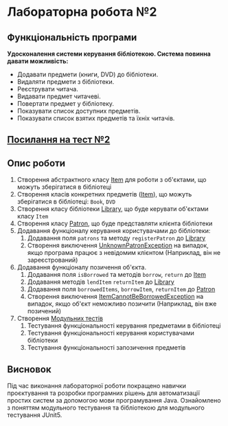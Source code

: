 # Лабораторна робота №2

## Функціональність програми

**Удосконалення системи керування бібліотекою. Система повинна давати можливість:**

- Додавати предмети (книги, DVD) до бібліотеки.
- Видаляти предмети з бібліотеки.
- Реєструвати читача.
- Видавати предмет читачеві.
- Повертати предмет у бібліотеку.
- Показувати список доступних предметів.
- Показувати список взятих предметів та їхніх читачів.

## [Посилання на тест №2](https://github.com/v1iper111/JavaCourseLabs/tree/main/src/test/java/com/sikalo/university/lab2)

## Опис роботи

1. Створення абстрактного класу [Item](Item.java) для роботи з об'єктами, що можуть зберігатися в бібліотеці
2. Створення класів конкретних предметів ([Item](Item.java)), що можуть зберігатися в бібліотеці: `Book`,  `DVD`
3. Створення класу бібліотеки [Library](Library.java), що буде керувати об'єктами класу `Item`
4. Створення класу [Patron](Patron.java), що буде представляти клієнта бібліотеки
5. Додавання функціоналу керування користувачами до бібліотеки:
   1. Додавання поля `patrons` та методу `registerPatron` до [Library](Library.java)
   2. Створення виключення [UnknownPatronException](exceptions/UnknownPatronException.java) на випадок, якщо програма працює з невідомим клієнтом (Наприклад, він не зареєстрований)
6. Додавання функціоналу позичення об'єкта.
   1. Додавання поля `isBorrowed` та методів `borrow`, `return`  до [Item](Item.java)
   2. Додавання методів `lendItem` `returnItem` до [Library](Library.java)
   3. Додавання поля `borrowedItems`, `borrowItem`, `returnItem` до [Patron](Patron.java)
   4. Створення виключення [ItemCannotBeBorrowedException](exceptions/ItemCannotBeBorrowedException.java) на випадок, якщо об'єкт неможливо позичити (Наприклад, він вже позичений)
7. Створення [Модульних тестів](../../../../../../test/java/com/bondarenko/universityAssigment/lab2/README.md)
   1. Тестування функціональності керування предметами в бібліотеці
   2. Тестування функціональності керування користувачами бібліотеки
   3. Тестування функціональності запозичення предметів

## Висновок

Під час виконання лабораторної роботи покращено навички проєктування та розробки програмних рішень для автоматизації простих систем за допомогою мови програмування Java. Ознайомлено з поняттям модульного тестування та бібліотекою для модульного тестування JUnit5. 
